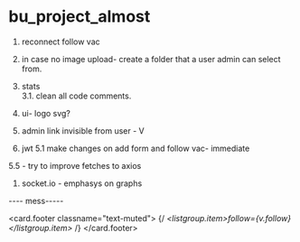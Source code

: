 # bu_project_almost

1. reconnect follow vac
2. in case no image upload- create a folder that a user admin can select from.

3. stats<br>
  3.1\. clean all code comments.

4. ui- logo svg?

5. admin link invisible from user - V

6. jwt 5.1 make changes on add form and follow vac- immediate

5.5 - try to improve fetches to axios

1. socket.io - emphasys on graphs

---- mess-----

<card.footer classname="text-muted">
                  {/<em>
  <listgroup.item>follow={v.follow}</listgroup.item>
</em>/}
                </card.footer>
